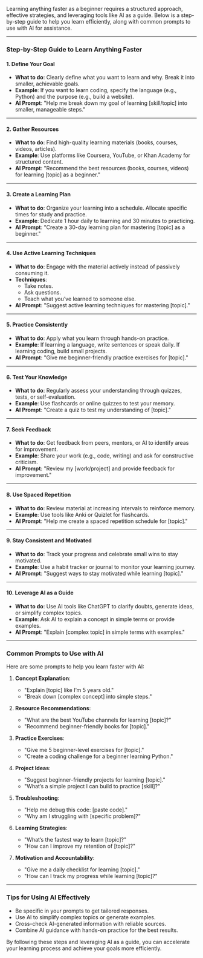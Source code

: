 Learning anything faster as a beginner requires a structured approach, effective strategies, and leveraging tools like AI as a guide. Below is a step-by-step guide to help you learn efficiently, along with common prompts to use with AI for assistance.

---

### **Step-by-Step Guide to Learn Anything Faster**

#### **1. Define Your Goal**

- **What to do**: Clearly define what you want to learn and why. Break it into smaller, achievable goals.
- **Example**: If you want to learn coding, specify the language (e.g., Python) and the purpose (e.g., build a website).
- **AI Prompt**: "Help me break down my goal of learning [skill/topic] into smaller, manageable steps."

---

#### **2. Gather Resources**

- **What to do**: Find high-quality learning materials (books, courses, videos, articles).
- **Example**: Use platforms like Coursera, YouTube, or Khan Academy for structured content.
- **AI Prompt**: "Recommend the best resources (books, courses, videos) for learning [topic] as a beginner."

---

#### **3. Create a Learning Plan**

- **What to do**: Organize your learning into a schedule. Allocate specific times for study and practice.
- **Example**: Dedicate 1 hour daily to learning and 30 minutes to practicing.
- **AI Prompt**: "Create a 30-day learning plan for mastering [topic] as a beginner."

---

#### **4. Use Active Learning Techniques**

- **What to do**: Engage with the material actively instead of passively consuming it.
- **Techniques**:
  - Take notes.
  - Ask questions.
  - Teach what you’ve learned to someone else.
- **AI Prompt**: "Suggest active learning techniques for mastering [topic]."

---

#### **5. Practice Consistently**

- **What to do**: Apply what you learn through hands-on practice.
- **Example**: If learning a language, write sentences or speak daily. If learning coding, build small projects.
- **AI Prompt**: "Give me beginner-friendly practice exercises for [topic]."

---

#### **6. Test Your Knowledge**

- **What to do**: Regularly assess your understanding through quizzes, tests, or self-evaluation.
- **Example**: Use flashcards or online quizzes to test your memory.
- **AI Prompt**: "Create a quiz to test my understanding of [topic]."

---

#### **7. Seek Feedback**

- **What to do**: Get feedback from peers, mentors, or AI to identify areas for improvement.
- **Example**: Share your work (e.g., code, writing) and ask for constructive criticism.
- **AI Prompt**: "Review my [work/project] and provide feedback for improvement."

---

#### **8. Use Spaced Repetition**

- **What to do**: Review material at increasing intervals to reinforce memory.
- **Example**: Use tools like Anki or Quizlet for flashcards.
- **AI Prompt**: "Help me create a spaced repetition schedule for [topic]."

---

#### **9. Stay Consistent and Motivated**

- **What to do**: Track your progress and celebrate small wins to stay motivated.
- **Example**: Use a habit tracker or journal to monitor your learning journey.
- **AI Prompt**: "Suggest ways to stay motivated while learning [topic]."

---

#### **10. Leverage AI as a Guide**

- **What to do**: Use AI tools like ChatGPT to clarify doubts, generate ideas, or simplify complex topics.
- **Example**: Ask AI to explain a concept in simple terms or provide examples.
- **AI Prompt**: "Explain [complex topic] in simple terms with examples."

---

### **Common Prompts to Use with AI**

Here are some prompts to help you learn faster with AI:

1. **Concept Explanation**:

   - "Explain [topic] like I’m 5 years old."
   - "Break down [complex concept] into simple steps."

2. **Resource Recommendations**:

   - "What are the best YouTube channels for learning [topic]?"
   - "Recommend beginner-friendly books for [topic]."

3. **Practice Exercises**:

   - "Give me 5 beginner-level exercises for [topic]."
   - "Create a coding challenge for a beginner learning Python."

4. **Project Ideas**:

   - "Suggest beginner-friendly projects for learning [topic]."
   - "What’s a simple project I can build to practice [skill]?"

5. **Troubleshooting**:

   - "Help me debug this code: [paste code]."
   - "Why am I struggling with [specific problem]?"

6. **Learning Strategies**:

   - "What’s the fastest way to learn [topic]?"
   - "How can I improve my retention of [topic]?"

7. **Motivation and Accountability**:
   - "Give me a daily checklist for learning [topic]."
   - "How can I track my progress while learning [topic]?"

---

### **Tips for Using AI Effectively**

- Be specific in your prompts to get tailored responses.
- Use AI to simplify complex topics or generate examples.
- Cross-check AI-generated information with reliable sources.
- Combine AI guidance with hands-on practice for the best results.

By following these steps and leveraging AI as a guide, you can accelerate your learning process and achieve your goals more efficiently.
